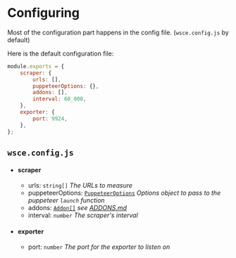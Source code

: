 # Configuring

Most of the configuration part happens in the config file. (`wsce.config.js` by default)

Here is the default configuration file: 
```js
module.exports = {
    scraper: {
        urls: [],
        puppeteerOptions: {},
        addons: [],
        interval: 60_000,
    },
    exporter: {
        port: 9924,
    },
};
```

## `wsce.config.js`

- #### scraper
    - urls: `string[]` _The URLs to measure_
    - puppeteerOptions: [`PuppeteerOptions`](https://pptr.dev/#?product=Puppeteer&version=v13.0.1&show=api-puppeteerlaunchoptions) _Options object to pass to the puppeteer `launch` function_
    - addons: [`Addon[]`](https://docs.cstef.dev/docs/webscraper-exporter/interfaces/Addon) _see [ADDONS.md](./ADDONS.md)_
    - interval: `number` _The scraper's interval_
- #### exporter
    - port: `number` _The port for the exporter to listen on_
